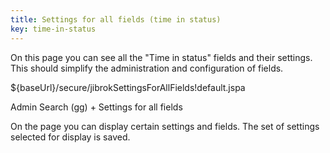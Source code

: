 ```yaml
---
title: Settings for all fields (time in status)
key: time-in-status
---
```


On this page you can see all the "Time in status" fields and their settings. This should simplify the administration and configuration of fields.

${baseUrl}/secure/jibrokSettingsForAllFields!default.jspa

Admin Search (gg) + Settings for all fields

On the page you can display certain settings and fields. The set of settings selected for display is saved.

